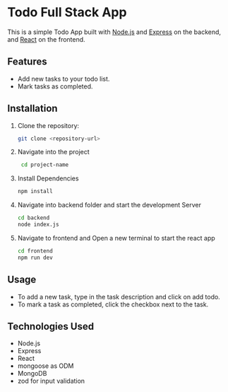 # Todo Full Stack App

This is a simple Todo App built with [Node.js](https://nodejs.org/) and [Express](https://expressjs.com/) on the backend, and [React](https://reactjs.org/) on the frontend.

## Features

- Add new tasks to your todo list.
- Mark tasks as completed.


## Installation

1. Clone the repository:

   ```bash
   git clone <repository-url>
2. Navigate into the project
    ```bash
     cd project-name
3. Install Dependencies
    ```bash
    npm install
4. Navigate into backend folder and start the development Server
   ```bash
   cd backend
   node index.js
5. Navigate to frontend and Open a new terminal to start the react app
   ```bash
   cd frontend
   npm run dev
## Usage

- To add a new task, type in the task description and click on add todo.
- To mark a task as completed, click the checkbox next to the task.
## Technologies Used
- Node.js
- Express
- React
- mongoose as ODM
- MongoDB
- zod for input validation
   



